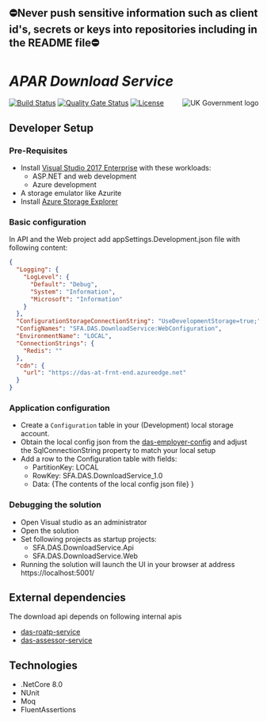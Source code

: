 ﻿## ⛔Never push sensitive information such as client id's, secrets or keys into repositories including in the README file⛔

# _APAR Download Service_

<img src="https://avatars.githubusercontent.com/u/9841374?s=200&v=4" align="right" alt="UK Government logo">

[![Build Status](https://sfa-gov-uk.visualstudio.com/Digital%20Apprenticeship%20Service/_apis/build/status%2Fdas-download-service%20(YAML%20Migration)?repoName=SkillsFundingAgency%2Fdas-download-service&branchName=refs%2Fpull%2F52%2Fmerge)](https://sfa-gov-uk.visualstudio.com/Digital%20Apprenticeship%20Service/_build/latest?definitionId=3625&repoName=SkillsFundingAgency%2Fdas-download-service&branchName=refs%2Fpull%2F52%2Fmerge)
[![Quality Gate Status](https://sonarcloud.io/api/project_badges/measure?project=SkillsFundingAgency_das-download-service&metric=alert_status)](https://sonarcloud.io/summary/new_code?id=SkillsFundingAgency_das-download-service)
[![License](https://img.shields.io/badge/license-MIT-lightgrey.svg?longCache=true&style=flat-square)](https://en.wikipedia.org/wiki/MIT_License)


## Developer Setup

### Pre-Requisites

- Install [Visual Studio 2017 Enterprise](https://www.visualstudio.com/downloads/) with these workloads:
    - ASP.NET and web development
    - Azure development
- A storage emulator like Azurite
- Install [Azure Storage Explorer](http://storageexplorer.com/)


### Basic configuration
In API and the Web project add appSettings.Development.json file with following content:
```json
{
  "Logging": {
    "LogLevel": {
      "Default": "Debug",
      "System": "Information",
      "Microsoft": "Information"
    }
  },
  "ConfigurationStorageConnectionString": "UseDevelopmentStorage=true;",
  "ConfigNames": "SFA.DAS.DownloadService:WebConfiguration",
  "EnvironmentName": "LOCAL",
  "ConnectionStrings": {
    "Redis": ""
  },
  "cdn": {
    "url": "https://das-at-frnt-end.azureedge.net"
  }
}
```

### Application configuration
- Create a `Configuration` table in your (Development) local storage account.
- Obtain the local config json from the [das-employer-config](https://github.com/SkillsFundingAgency/das-employer-config/blob/master/das-download-service/SFA.DAS.DownloadService.json) and adjust the SqlConnectionString property to match your local setup
- Add a row to the Configuration table with fields: 
  - PartitionKey: LOCAL
  - RowKey: SFA.DAS.DownloadService_1.0
  - Data: {The contents of the local config json file}
}

### Debugging the solution
- Open Visual studio as an administrator
- Open the solution
- Set following projects as startup projects:
  - SFA.DAS.DownloadService.Api
  - SFA.DAS.DownloadService.Web
- Running the solution will launch the UI in your browser at address https://localhost:5001/

## External dependencies
The download api depends on following internal apis 
- [das-roatp-service](https://github.com/SkillsFundingAgency/das-roatp-service)
- [das-assessor-service](https://github.com/SkillsFundingAgency/das-assessor-service)

## Technologies
- .NetCore 8.0
- NUnit 
- Moq
- FluentAssertions 
